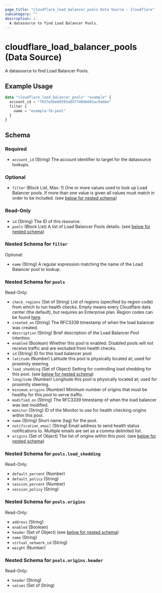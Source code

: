 ```yaml
---
page_title: "cloudflare_load_balancer_pools Data Source - Cloudflare"
subcategory: ""
description: |-
  A datasource to find Load Balancer Pools.
---
```


# cloudflare_load_balancer_pools (Data Source)

A datasource to find Load Balancer Pools.

## Example Usage

```terraform
data "cloudflare_load_balancer_pools" "example" {
  account_id = "f037e56e89293a057740de681ac9abbe"
  filter {
    name = "example-lb-pool"
  }
}
```
<!-- schema generated by tfplugindocs -->
## Schema

### Required

- `account_id` (String) The account identifier to target for the datasource lookups.

### Optional

- `filter` (Block List, Max: 1) One or more values used to look up Load Balancer pools. If more than one value is given all values must match in order to be included. (see [below for nested schema](#nestedblock--filter))

### Read-Only

- `id` (String) The ID of this resource.
- `pools` (Block List) A list of Load Balancer Pools details. (see [below for nested schema](#nestedblock--pools))

<a id="nestedblock--filter"></a>
### Nested Schema for `filter`

Optional:

- `name` (String) A regular expression matching the name of the Load Balancer pool to lookup.


<a id="nestedblock--pools"></a>
### Nested Schema for `pools`

Read-Only:

- `check_regions` (Set of String) List of regions (specified by region code) from which to run health checks. Empty means every Cloudflare data center (the default), but requires an Enterprise plan. Region codes can be found [here](https://support.cloudflare.com/hc/en-us/articles/115000540888-Load-Balancing-Geographic-Regions).
- `created_on` (String) The RFC3339 timestamp of when the load balancer was created.
- `description` (String) Brief description of the Load Balancer Pool intention.
- `enabled` (Boolean) Whether this pool is enabled. Disabled pools will not receive traffic and are excluded from health checks.
- `id` (String) ID for this load balancer pool.
- `latitude` (Number) Latitude this pool is physically located at; used for proximity steering.
- `load_shedding` (Set of Object) Setting for controlling load shedding for this pool. (see [below for nested schema](#nestedatt--pools--load_shedding))
- `longitude` (Number) Longitude this pool is physically located at; used for proximity steering.
- `minimum_origins` (Number) Minimum number of origins that must be healthy for this pool to serve traffic.
- `modified_on` (String) The RFC3339 timestamp of when the load balancer was last modified.
- `monitor` (String) ID of the Monitor to use for health checking origins within this pool.
- `name` (String) Short name (tag) for the pool.
- `notification_email` (String) Email address to send health status notifications to. Multiple emails are set as a comma delimited list.
- `origins` (Set of Object) The list of origins within this pool. (see [below for nested schema](#nestedatt--pools--origins))

<a id="nestedatt--pools--load_shedding"></a>
### Nested Schema for `pools.load_shedding`

Read-Only:

- `default_percent` (Number)
- `default_policy` (String)
- `session_percent` (Number)
- `session_policy` (String)


<a id="nestedatt--pools--origins"></a>
### Nested Schema for `pools.origins`

Read-Only:

- `address` (String)
- `enabled` (Boolean)
- `header` (Set of Object) (see [below for nested schema](#nestedobjatt--pools--origins--header))
- `name` (String)
- `virtual_network_id` (String)
- `weight` (Number)

<a id="nestedobjatt--pools--origins--header"></a>
### Nested Schema for `pools.origins.header`

Read-Only:

- `header` (String)
- `values` (Set of String)


